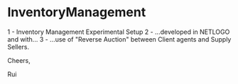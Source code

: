 # InventoryManagement
1 - Inventory Management Experimental Setup
2 - ...developed in NETLOGO and with...
3 - ...use of "Reverse Auction" between Client agents and Supply Sellers.

Cheers,

Rui

